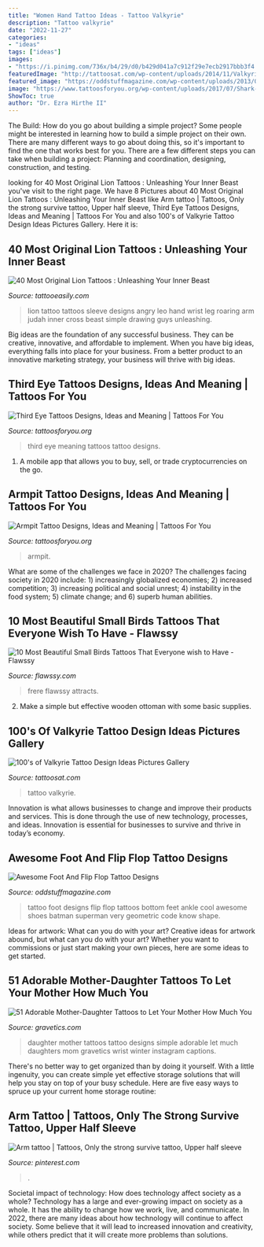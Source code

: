 ```yaml
---
title: "Women Hand Tattoo Ideas - Tattoo Valkyrie"
description: "Tattoo valkyrie"
date: "2022-11-27"
categories:
- "ideas"
tags: ["ideas"]
images:
- "https://i.pinimg.com/736x/b4/29/d0/b429d041a7c912f29e7ecb2917bbb3f4.jpg"
featuredImage: "http://tattoosat.com/wp-content/uploads/2014/11/Valkyrie-12.jpg"
featured_image: "https://oddstuffmagazine.com/wp-content/uploads/2013/08/Feet-Tattoo-Designs-42.jpg"
image: "https://www.tattoosforyou.org/wp-content/uploads/2017/07/Shark-Armpit-Tattoo-717x1024.jpg"
ShowToc: true
author: "Dr. Ezra Hirthe II"
---
```



The Build: How do you go about building a simple project?
Some people might be interested in learning how to build a simple project on their own. There are many different ways to go about doing this, so it's important to find the one that works best for you. There are a few different steps you can take when building a project: Planning and coordination, designing, construction, and testing.

	

		
looking for 40 Most Original Lion Tattoos : Unleashing Your Inner Beast you've visit to the right page. We have 8 Pictures about 40 Most Original Lion Tattoos : Unleashing Your Inner Beast like Arm tattoo | Tattoos, Only the strong survive tattoo, Upper half sleeve, Third Eye Tattoos Designs, Ideas and Meaning | Tattoos For You and also 100&#039;s of Valkyrie Tattoo Design Ideas Pictures Gallery. Here it is:
		
    
## 40 Most Original Lion Tattoos : Unleashing Your Inner Beast

<img loading=lazy src="http://www.tattooeasily.com/wp-content/uploads/2014/05/Angry-Lion-Tattoo-on-Hand.jpg" onerror="this.onerror=null;this.src='https://tse2.mm.bing.net/th?id=OIP.Aob2UK6wdiFBQEss5ZM2fwHaNw&amp;pid=15.1';" alt="40 Most Original Lion Tattoos : Unleashing Your Inner Beast">

_Source: tattooeasily.com_

>lion tattoo tattoos sleeve designs angry leo hand wrist leg roaring arm judah inner cross beast simple drawing guys unleashing. 

	

Big ideas are the foundation of any successful business. They can be creative, innovative, and affordable to implement. When you have big ideas, everything falls into place for your business. From a better product to an innovative marketing strategy, your business will thrive with big ideas.

    
## Third Eye Tattoos Designs, Ideas And Meaning | Tattoos For You

<img loading=lazy src="https://www.tattoosforyou.org/wp-content/uploads/2016/05/Third-Eye-Tattoo-Pictures.jpg" onerror="this.onerror=null;this.src='https://tse3.mm.bing.net/th?id=OIP.DxEFDjJrS-A4nX5VgcymAwHaLI&amp;pid=15.1';" alt="Third Eye Tattoos Designs, Ideas and Meaning | Tattoos For You">

_Source: tattoosforyou.org_

>third eye meaning tattoos tattoo designs. 

	

1. A mobile app that allows you to buy, sell, or trade cryptocurrencies on the go.

    
## Armpit Tattoo Designs, Ideas And Meaning | Tattoos For You

<img loading=lazy src="https://www.tattoosforyou.org/wp-content/uploads/2017/07/Shark-Armpit-Tattoo-717x1024.jpg" onerror="this.onerror=null;this.src='https://tse4.mm.bing.net/th?id=OIP.tcC20EWZPp9qUwpM442lnAHaKk&amp;pid=15.1';" alt="Armpit Tattoo Designs, Ideas and Meaning | Tattoos For You">

_Source: tattoosforyou.org_

>armpit. 

	

What are some of the challenges we face in 2020?
The challenges facing society in 2020 include: 1) increasingly globalized economies; 2) increased competition; 3) increasing political and social unrest; 4) instability in the food system; 5) climate change; and 6) superb human abilities.

    
## 10 Most Beautiful Small Birds Tattoos That Everyone Wish To Have - Flawssy

<img loading=lazy src="http://flawssy.com/wp-content/uploads/2016/06/Small-Bird-Tattoo-Designs.jpg" onerror="this.onerror=null;this.src='https://tse4.mm.bing.net/th?id=OIP.724m0R08CHVybeMsakUkFwHaJ4&amp;pid=15.1';" alt="10 Most Beautiful Small Birds Tattoos That Everyone wish to Have - Flawssy">

_Source: flawssy.com_

>frere flawssy attracts. 

	

2. Make a simple but effective wooden ottoman with some basic supplies.

    
## 100&#039;s Of Valkyrie Tattoo Design Ideas Pictures Gallery

<img loading=lazy src="http://tattoosat.com/wp-content/uploads/2014/11/Valkyrie-12.jpg" onerror="this.onerror=null;this.src='https://tse3.mm.bing.net/th?id=OIP.McDSgbAaTEQb0bFL_Sg7_gHaJ4&amp;pid=15.1';" alt="100&#039;s of Valkyrie Tattoo Design Ideas Pictures Gallery">

_Source: tattoosat.com_

>tattoo valkyrie. 

	

Innovation is what allows businesses to change and improve their products and services. This is done through the use of new technology, processes, and ideas. Innovation is essential for businesses to survive and thrive in today’s economy.

    
## Awesome Foot And Flip Flop Tattoo Designs

<img loading=lazy src="https://oddstuffmagazine.com/wp-content/uploads/2013/08/Feet-Tattoo-Designs-42.jpg" onerror="this.onerror=null;this.src='https://tse4.mm.bing.net/th?id=OIP.J41SCMpCkMpFfzPOER_fsQHaJ4&amp;pid=15.1';" alt="Awesome Foot And Flip Flop Tattoo Designs">

_Source: oddstuffmagazine.com_

>tattoo foot designs flip flop tattoos bottom feet ankle cool awesome shoes batman superman very geometric code know shape. 

	

Ideas for artwork: What can you do with your art?
Creative ideas for artwork abound, but what can you do with your art? Whether you want to commissions or just start making your own pieces, here are some ideas to get started.

    
## 51 Adorable Mother-Daughter Tattoos To Let Your Mother How Much You

<img loading=lazy src="https://www.gravetics.com/wp-content/uploads/2017/07/Simple-Mother-And-Daughter-Black-Tattoo.jpg" onerror="this.onerror=null;this.src='https://tse2.mm.bing.net/th?id=OIP.DC95KnE07jtS1i3ySFDF_wHaNK&amp;pid=15.1';" alt="51 Adorable Mother-Daughter Tattoos to Let Your Mother How Much You">

_Source: gravetics.com_

>daughter mother tattoos tattoo designs simple adorable let much daughters mom gravetics wrist winter instagram captions. 

	

There's no better way to get organized than by doing it yourself. With a little ingenuity, you can create simple yet effective storage solutions that will help you stay on top of your busy schedule. Here are five easy ways to spruce up your current home storage routine: 

    
## Arm Tattoo | Tattoos, Only The Strong Survive Tattoo, Upper Half Sleeve

<img loading=lazy src="https://i.pinimg.com/736x/b4/29/d0/b429d041a7c912f29e7ecb2917bbb3f4.jpg" onerror="this.onerror=null;this.src='https://tse3.mm.bing.net/th?id=OIP.b0wSILnmxpf7lBzfT_r2LgHaNK&amp;pid=15.1';" alt="Arm tattoo | Tattoos, Only the strong survive tattoo, Upper half sleeve">

_Source: pinterest.com_

>. 

	

Societal impact of technology: How does technology affect society as a whole?
Technology has a large and ever-growing impact on society as a whole. It has the ability to change how we work, live, and communicate. In 2022, there are many ideas about how technology will continue to affect society. Some believe that it will lead to increased innovation and creativity, while others predict that it will create more problems than solutions.

